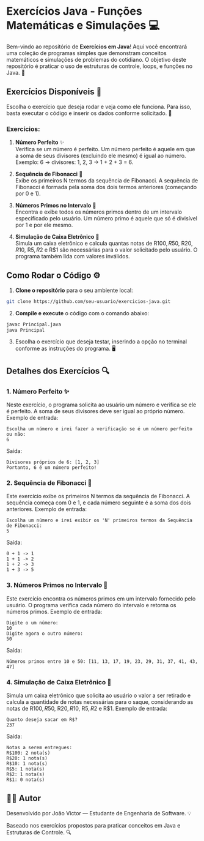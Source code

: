 # Exercícios Java - Funções Matemáticas e Simulações 💻

Bem-vindo ao repositório de **Exercícios em Java**! Aqui você encontrará uma coleção de programas simples que demonstram conceitos matemáticos e simulações de problemas do cotidiano. O objetivo deste repositório é praticar o uso de estruturas de controle, loops, e funções no Java. 🚀

## Exercícios Disponíveis 🔢

Escolha o exercício que deseja rodar e veja como ele funciona. Para isso, basta executar o código e inserir os dados conforme solicitado. 🎯

### Exercícios:

1. **Número Perfeito** ✨  
   Verifica se um número é perfeito. Um número perfeito é aquele em que a soma de seus divisores (excluindo ele mesmo) é igual ao número. Exemplo: 6 → divisores: 1, 2, 3 → 1 + 2 + 3 = 6.

2. **Sequência de Fibonacci** 🔄  
   Exibe os primeiros N termos da sequência de Fibonacci. A sequência de Fibonacci é formada pela soma dos dois termos anteriores (começando por 0 e 1).

3. **Números Primos no Intervalo** 🔢  
   Encontra e exibe todos os números primos dentro de um intervalo especificado pelo usuário. Um número primo é aquele que só é divisível por 1 e por ele mesmo.

4. **Simulação de Caixa Eletrônico** 💸  
   Simula um caixa eletrônico e calcula quantas notas de R$100, R$50, R$20, R$10, R$5, R$2 e R$1 são necessárias para o valor solicitado pelo usuário. O programa também lida com valores inválidos.

## Como Rodar o Código ⚙️

1. **Clone o repositório** para o seu ambiente local:

```bash
git clone https://github.com/seu-usuario/exercicios-java.git
```

2. **Compile e execute** o código com o comando abaixo:
    
```bash
javac Principal.java
java Principal
```

3. Escolha o exercício que deseja testar, inserindo a opção no terminal conforme as instruções do programa. 🖥️

## Detalhes dos Exercícios 🔍

### 1. Número Perfeito ✨

Neste exercício, o programa solicita ao usuário um número e verifica se ele é perfeito. A soma de seus divisores deve ser igual ao próprio número. Exemplo de entrada:

    Escolha um número e irei fazer a verificação se é um número perfeito ou não: 
    6

Saída:

    Divisores próprios de 6: [1, 2, 3]
    Portanto, 6 é um número perfeito!

### 2. Sequência de Fibonacci 🔄
Este exercício exibe os primeiros N termos da sequência de Fibonacci. A sequência começa com 0 e 1, e cada número seguinte é a soma dos dois anteriores. Exemplo de entrada:

    Escolha um número e irei exibir os 'N' primeiros termos da Sequência de Fibonacci: 
    5

Saída:

    0 + 1 -> 1
    1 + 1 -> 2
    1 + 2 -> 3
    1 + 3 -> 5

### 3. Números Primos no Intervalo 🔢
Este exercício encontra os números primos em um intervalo fornecido pelo usuário. O programa verifica cada número do intervalo e retorna os números primos. Exemplo de entrada:

    Digite o um número: 
    10
    Digite agora o outro número: 
    50

Saída:

    Números primos entre 10 e 50: [11, 13, 17, 19, 23, 29, 31, 37, 41, 43, 47]

### 4. Simulação de Caixa Eletrônico 💸
Simula um caixa eletrônico que solicita ao usuário o valor a ser retirado e calcula a quantidade de notas necessárias para o saque, considerando as notas de R$100, R$50, R$20, R$10, R$5, R$2 e R$1. Exemplo de entrada:

    Quanto deseja sacar em R$? 
    237

Saída:

    Notas a serem entregues:
    R$100: 2 nota(s)
    R$20: 1 nota(s)
    R$10: 1 nota(s)
    R$5: 1 nota(s)
    R$2: 1 nota(s)
    R$1: 0 nota(s)

## 👨‍💻 Autor
Desenvolvido por João Victor — Estudante de Engenharia de Software. 💡

Baseado nos exercícios propostos para praticar conceitos em Java e Estruturas de Controle. 🔍